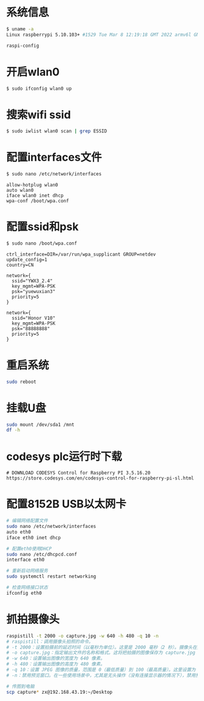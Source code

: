 # 系统信息
```bash
$ uname -a
Linux raspberrypi 5.10.103+ #1529 Tue Mar 8 12:19:18 GMT 2022 armv6l GNU/Linux
```
```bash
raspi-config
```

# 开启wlan0
```bash
$ sudo ifconfig wlan0 up
```

# 搜索wifi ssid
```bash
$ sudo iwlist wlan0 scan | grep ESSID
```

# 配置interfaces文件
```bash
$ sudo nano /etc/network/interfaces
```
```
allow-hotplug wlan0
auto wlan0
iface wlan0 inet dhcp
wpa-conf /boot/wpa.conf
```

# 配置ssid和psk
```bash
$ sudo nano /boot/wpa.conf
```
```
ctrl_interface=DIR=/var/run/wpa_supplicant GROUP=netdev
update_config=1
country=CN

network={
  ssid="YWX3_2.4"
  key_mgmt=WPA-PSK
  psk="yuewuxian3"
  priority=5
}

network={
  ssid="Honor V10"
  key_mgmt=WPA-PSK
  psk="88888888"
  priority=5
}
```

# 重启系统
```bash
sudo reboot
```

# 挂载U盘
```bash
sudo mount /dev/sda1 /mnt
df -h
```

# codesys plc运行时下载
```
# DOWNLOAD CODESYS Control for Raspberry PI 3.5.16.20
https://store.codesys.com/en/codesys-control-for-raspberry-pi-sl.html
```

# 配置8152B USB以太网卡
```bash
# 编辑网络配置文件
sudo nano /etc/network/interfaces
auto eth0
iface eth0 inet dhcp

# 配置eth0使用DHCP
sudo nano /etc/dhcpcd.conf
interface eth0

# 重新启动网络服务
sudo systemctl restart networking

# 检查网络接口状态
ifconfig eth0
```

# 抓拍摄像头
```bash
raspistill -t 2000 -o capture.jpg -w 640 -h 480 -q 10 -n
# raspistill：调用摄像头拍照的命令。
# -t 2000：设置拍摄前的延迟时间（以毫秒为单位）。这里是 2000 毫秒（2 秒）。摄像头在拍摄前等待 2 秒，给你时间准备或稳定摄像头。
# -o capture.jpg：指定输出文件的名称和格式。这将把拍摄的图像保存为 capture.jpg 文件。
# -w 640：设置输出图像的宽度为 640 像素。
# -h 480：设置输出图像的高度为 480 像素。
# -q 10：设置 JPEG 图像的质量，范围是 0（最低质量）到 100（最高质量）。这里设置为 10，是较低的图像质量，有助于减小文件大小。
# -n：禁用预览窗口。在一些使用场景中，尤其是无头操作（没有连接显示器的情况下），禁用预览窗口是必要的。

# 传图到电脑
scp capture* zx@192.168.43.19:~/Desktop
```
